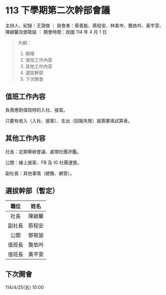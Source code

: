# 113 下學期第二次幹部會議

主持人、紀錄：王證傑 ｜ 與會者：蔡善能、蔡程安、林柔岑、龔依吟、黃芊雯、陳穎馨及鄧筱諭 ｜ 開會時間：民國 114 年 4 月 1 日

> 大綱：
>
> 1. 開場
> 2. 值班工作內容
> 3. 其他工作內容
> 4. 選拔幹部
> 5. 下次開會

## 值班工作內容

負責應對值班時的入社、接案。

只要有收入（入社、接案）、支出（回報失敗）就需要填試算表。

## 其他工作內容

社長：定期舉辦會議、處理社團評鑑。

公關：線上接案、FB 及 IG 社團運營。

副社長：其他事情（總務、網管）。

## 選拔幹部（暫定）

|  職位  |  姓名  |
| :----: | :----: |
|  社長  | 陳穎馨 |
| 副社長 | 蔡程安 |
|  公關  | 鄧筱諭 |
| 值班長 | 龔依吟 |
| 值班長 | 黃芊雯 |

## 下次開會

114/4/25(五) 10:00
